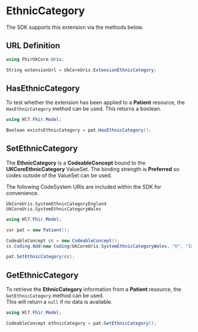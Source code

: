 ---
---

# EthnicCategory

The SDK supports this extension via the methods below.

  
## URL Definition

``` csharp
using FhirUkCore.Uris;

String extensionUrl = UkCoreUris.ExtensionEthnicCategory;
```
## HasEthnicCategory

To test whether the extension has been applied to a **Patient** resource, the `HasEthnicCategory` method can be used. This returns a boolean.
``` csharp
using Hl7.Fhir.Model;

Boolean existsEthnicCategory = pat.HasEthnicCategory();
```

## SetEthnicCategory

The **EthnicCategory** is a **CodeableConcept** bound to the **UKCoreEthnicCategory** ValueSet. The binding strength is **Preferred** so codes outside of the ValueSet can be used.

The following CodeSystem URIs are included within the SDK for convenience.  
```
UkCoreUris.SystemEthnicCategoryEngland
UkCoreUris.SystemEthnicCategoryWales
```


``` csharp
using Hl7.Fhir.Model;

var pat = new Patient();

CodeableConcept cc = new CodeableConcept();
cc.Coding.Add(new Coding(UkCoreUris.SystemEthnicCategoryWales, "H", "Indian"));

pat.SetEthnicCategory(cc);
```

## GetEthnicCategory

To retrieve the **EthnicCategory**  information from a **Patient** resource, the `GetEthnicCategory` method can be used.  
This will return a `null` if no data is available.
``` csharp
using Hl7.Fhir.Model;

CodeableConcept ethnicCategory = pat.GetEthnicCategory();
```


